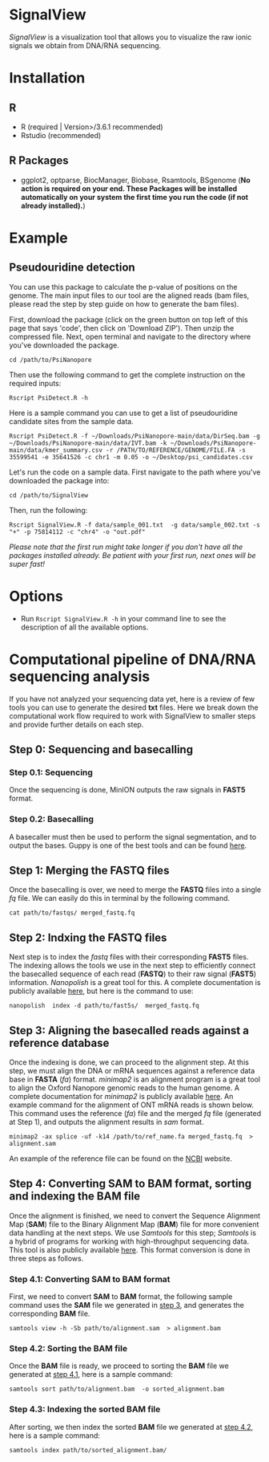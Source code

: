 # SignalView

*SignalView* is a visualization tool that allows you to visualize the raw ionic signals we obtain from DNA/RNA sequencing.

# Installation
## R
  + R (required | Version>/3.6.1 recommended)
  + Rstudio (recommended)
## R Packages
  + ggplot2, optparse, BiocManager, Biobase, Rsamtools, BSgenome (**No action is required on your end. These Packages will be installed automatically on your system the first time you run the code (if not already installed).**)

# Example
## Pseudouridine detection
You can use this package to calculate the p-value of positions on the genome. The main input files to our tool are the aligned reads (bam files, please read the step by step guide on how to generate the bam files).

First, download the package (click on the green button on top left of this page that says 'code', then click on 'Download ZIP'). Then unzip the compressed file. Next, open terminal and navigate to the directory where you've downloaded the package.

```
cd /path/to/PsiNanopore
```

Then use the following command to get the complete instruction on the required inputs:
```
Rscript PsiDetect.R -h
```

Here is a sample command you can use to get a list of pseudouridine candidate sites from the sample data.
```
Rscript PsiDetect.R -f ~/Downloads/PsiNanopore-main/data/DirSeq.bam -g ~/Downloads/PsiNanopore-main/data/IVT.bam -k ~/Downloads/PsiNanopore-main/data/kmer_summary.csv -r /PATH/TO/REFERENCE/GENOME/FILE.FA -s 35599541 -e 35641526 -c chr1 -m 0.05 -o ~/Desktop/psi_candidates.csv
```

Let's run the code on a sample data. First navigate to the path where you've downloaded the package into:
```
cd /path/to/SignalView
```
Then, run the following:
```
Rscript SignalView.R -f data/sample_001.txt  -g data/sample_002.txt -s "+" -p 75814112 -c "chr4" -o "out.pdf" 
```
*Please note that the first run might take longer if you don't have all the packages installed already. Be patient with your first run, next ones will be super fast!*

# Options
  + Run ```Rscript SignalView.R -h```  in your command line to see the description of all the available options.
 
# Computational pipeline of DNA/RNA sequencing analysis
If you have not analyzed your sequencing data yet, here is a review of few tools you can use to generate the desired **txt** files. Here we break down the computational work flow required to work with SignalView to smaller steps and provide further details on each step.

## Step 0: Sequencing and basecalling

### Step 0.1: Sequencing

Once the sequencing is done, MinION outputs the raw signals in **FAST5** format. 

### Step 0.2: Basecalling

A basecaller must then be used to perform the signal segmentation, and to output the bases. Guppy is one of the best tools and can be found [here](https://github.com/nanoporetech/pyguppyclient).

## Step 1: Merging the **FASTQ** files

Once the basecalling is over, we need to merge the **FASTQ** files into a single *fq* file. We can easily do this in terminal by the following command.

```
cat path/to/fastqs/ merged_fastq.fq
```
## Step 2: Indxing the **FASTQ** files
Next step is to index the *fastq* files with their corresponding **FAST5** files. The indexing allows the tools we use in the next step to efficiently connect the basecalled sequence of each read (**FASTQ**) to their raw signal (**FAST5**) information. *Nanopolish* is a great tool for this. A complete documentation is publicly available
[here](https://github.com/jts/nanopolish), but here is the command to use:

```
nanopolish  index -d path/to/fast5s/  merged_fastq.fq
```
<a name="step3"></a>
## Step 3: Aligning the basecalled reads against a reference database
Once the indexing is done, we can proceed to the alignment step. At this step, we must align the DNA or mRNA sequences against a reference data base in **FASTA** (*fa*) format. *minimap2* is an alignment program is a great tool to align the Oxford Nanopore genomic reads to the human genome. A complete documentation for *minimap2* is publicly available [here](https://github.com/lh3/minimap2). An example command for the alignment of ONT mRNA reads is shown below. This command uses the reference (*fa*) file and the merged *fq* file (generated at Step 1), and outputs the alignment results in *sam* format.
```
minimap2 -ax splice -uf -k14 /path/to/ref_name.fa merged_fastq.fq  > alignment.sam
```
An example of the reference file can be found on the [NCBI](https://www.ncbi.nlm.nih.gov/assembly/GCF_000001405.36/) website.

## Step 4: Converting **SAM** to **BAM** format, sorting and indexing the **BAM** file

Once the alignment is finished, we need to convert the Sequence Alignment Map (**SAM**) file to the Binary Alignment Map (**BAM**) file for more convenient data handling at the next steps. We use *Samtools* for this step; *Samtools* is a hybrid of programs for working with high-throughput sequencing data. This tool is also publicly available [here](https://github.com/samtools/samtools). This format conversion is done in three steps as follows.
<a name="step4.1"></a>
### Step 4.1: Converting **SAM** to **BAM** format

First, we need to convert **SAM** to **BAM** format, the following sample command uses the **SAM** file we generated in [step 3](#step3), and generates the corresponding **BAM** file.

```
samtools view -h -Sb path/to/alignment.sam  > alignment.bam
```
<a name="step4.2"></a>
### Step 4.2: Sorting  the **BAM** file

Once the **BAM** file is ready, we proceed to sorting the **BAM** file we generated at [step 4.1](#step4.1), here is a sample command:
```
samtools sort path/to/alignment.bam  -o sorted_alignment.bam
```
### Step 4.3: Indexing the sorted **BAM** file

After sorting, we then index the sorted **BAM** file we generated at [step 4.2](#step4.2), here is a sample command:
```
samtools index path/to/sorted_alignment.bam/
```

